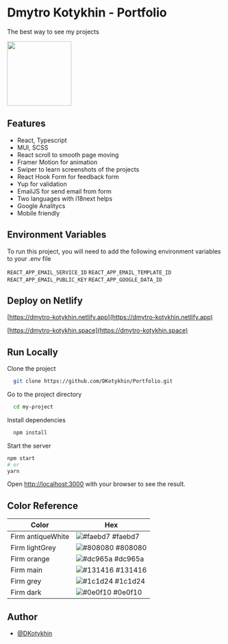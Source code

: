 # Dmytro Kotykhin - Portfolio

The best way to see my projects

<img src="https://i.ibb.co/0QQN97m/logo512.png"  width="150" height="150">


## Features

- React, Typescript
- MUI, SCSS
- React scroll to smooth page moving
- Framer Motion for animation
- Swiper to learn screenshots of the projects
- React Hook Form for feedback form
- Yup for validation
- EmailJS for send email from form
- Two languages with i18next helps
- Google Analitycs
- Mobile friendly

## Environment Variables

To run this project, you will need to add the following environment variables to your .env file

`REACT_APP_EMAIL_SERVICE_ID`
`REACT_APP_EMAIL_TEMPLATE_ID`
`REACT_APP_EMAIL_PUBLIC_KEY`
`REACT_APP_GOOGLE_DATA_ID`

## Deploy on Netlify

  [https://dmytro-kotykhin.netlify.app](https://dmytro-kotykhin.netlify.app)

  [https://dmytro-kotykhin.space](https://dmytro-kotykhin.space)

## Run Locally

Clone the project

```bash
  git clone https://github.com/DKotykhin/Portfolio.git
```

Go to the project directory

```bash
  cd my-project
```

Install dependencies

```bash
  npm install
```

Start the server

```bash
npm start
# or
yarn
```

Open [http://localhost:3000](http://localhost:3000) with your browser to see the result.



## Color Reference

| Color             | Hex                                                                |
| ----------------- | ------------------------------------------------------------------ |
| Firm antiqueWhite | ![#faebd7](https://via.placeholder.com/10/faebd7?text=+) #faebd7 |
| Firm lightGrey | ![#808080](https://via.placeholder.com/10/808080?text=+) #808080 |
| Firm orange | ![#dc965a](https://via.placeholder.com/10/dc965a?text=+) #dc965a |
| Firm main | ![#131416](https://via.placeholder.com/10/131416?text=+) #131416 |
| Firm grey | ![#1c1d24](https://via.placeholder.com/10/1c1d24?text=+) #1c1d24 |
| Firm dark | ![#0e0f10](https://via.placeholder.com/10/0e0f10?text=+) #0e0f10 |

## Author

- [@DKotykhin](https://github.com/DKotykhin)
